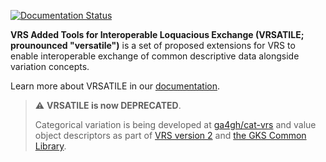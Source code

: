 [![Documentation Status](https://readthedocs.org/projects/vrsatile/badge/?version=latest)](https://vrsatile.readthedocs.io/en/latest/?badge=latest)

**VRS Added Tools for Interoperable Loquacious Exchange (VRSATILE; 
prounounced "versatile")** is a set of proposed extensions for VRS to 
enable interoperable exchange of common descriptive data alongside 
variation concepts.

Learn more about VRSATILE in our [documentation](https://vrsatile.readthedocs.org).

> :warning: **VRSATILE is now DEPRECATED**.
>
> Categorical variation is being developed at [ga4gh/cat-vrs](https://github.com/ga4gh/cat-vrs) and 
> value object descriptors as part of [VRS version 2](https://github.com/ga4gh/vrs/tree/2.x)
> and [the GKS Common Library](https://github.com/ga4gh/gks-common).
